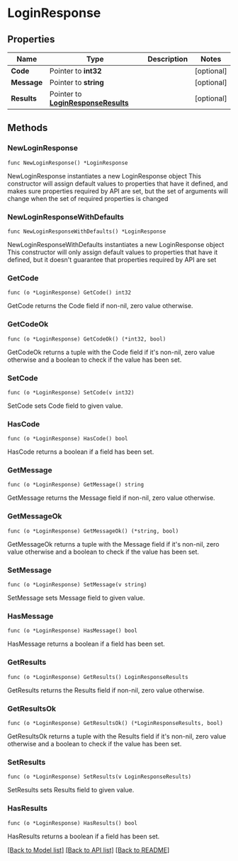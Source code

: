 # LoginResponse

## Properties

Name | Type | Description | Notes
------------ | ------------- | ------------- | -------------
**Code** | Pointer to **int32** |  | [optional] 
**Message** | Pointer to **string** |  | [optional] 
**Results** | Pointer to [**LoginResponseResults**](LoginResponseResults.md) |  | [optional] 

## Methods

### NewLoginResponse

`func NewLoginResponse() *LoginResponse`

NewLoginResponse instantiates a new LoginResponse object
This constructor will assign default values to properties that have it defined,
and makes sure properties required by API are set, but the set of arguments
will change when the set of required properties is changed

### NewLoginResponseWithDefaults

`func NewLoginResponseWithDefaults() *LoginResponse`

NewLoginResponseWithDefaults instantiates a new LoginResponse object
This constructor will only assign default values to properties that have it defined,
but it doesn't guarantee that properties required by API are set

### GetCode

`func (o *LoginResponse) GetCode() int32`

GetCode returns the Code field if non-nil, zero value otherwise.

### GetCodeOk

`func (o *LoginResponse) GetCodeOk() (*int32, bool)`

GetCodeOk returns a tuple with the Code field if it's non-nil, zero value otherwise
and a boolean to check if the value has been set.

### SetCode

`func (o *LoginResponse) SetCode(v int32)`

SetCode sets Code field to given value.

### HasCode

`func (o *LoginResponse) HasCode() bool`

HasCode returns a boolean if a field has been set.

### GetMessage

`func (o *LoginResponse) GetMessage() string`

GetMessage returns the Message field if non-nil, zero value otherwise.

### GetMessageOk

`func (o *LoginResponse) GetMessageOk() (*string, bool)`

GetMessageOk returns a tuple with the Message field if it's non-nil, zero value otherwise
and a boolean to check if the value has been set.

### SetMessage

`func (o *LoginResponse) SetMessage(v string)`

SetMessage sets Message field to given value.

### HasMessage

`func (o *LoginResponse) HasMessage() bool`

HasMessage returns a boolean if a field has been set.

### GetResults

`func (o *LoginResponse) GetResults() LoginResponseResults`

GetResults returns the Results field if non-nil, zero value otherwise.

### GetResultsOk

`func (o *LoginResponse) GetResultsOk() (*LoginResponseResults, bool)`

GetResultsOk returns a tuple with the Results field if it's non-nil, zero value otherwise
and a boolean to check if the value has been set.

### SetResults

`func (o *LoginResponse) SetResults(v LoginResponseResults)`

SetResults sets Results field to given value.

### HasResults

`func (o *LoginResponse) HasResults() bool`

HasResults returns a boolean if a field has been set.


[[Back to Model list]](../README.md#documentation-for-models) [[Back to API list]](../README.md#documentation-for-api-endpoints) [[Back to README]](../README.md)


